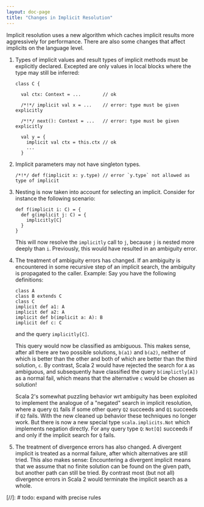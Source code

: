 ```yaml
---
layout: doc-page
title: "Changes in Implicit Resolution"
---
```


Implicit resolution uses a new algorithm which caches implicit results
more aggressively for performance. There are also some changes that
affect implicits on the language level.

 1. Types of implicit values and result types of implicit methods
    must be explicitly declared. Excepted are only values in local blocks
    where the type may still be inferred:

        class C {

          val ctx: Context = ...        // ok

          /*!*/ implicit val x = ...    // error: type must be given explicitly

          /*!*/ next(): Context = ...   // error: type must be given explicitly

          val y = {
            implicit val ctx = this.ctx // ok
            ...
          }

 2. Implicit parameters may not have singleton types.

        /*!*/ def f(implicit x: y.type) // error `y.type` not allowed as type of implicit

 3. Nesting is now taken into account for selecting an implicit.
    Consider for instance the following scenario:

        def f(implicit i: C) = {
          def g(implicit j: C) = {
            implicitly[C]
          }
        }

    This will now resolve the `implicitly` call to `j`, because `j` is nested
    more deeply than `i`. Previously, this would have resulted in an
    ambiguity error.

 4. The treatment of ambiguity errors has changed. If an ambiguity is encountered
    in some recursive step of an implicit search, the ambiguity is propagated to the caller.
    Example: Say you have the following definitions:

        class A
        class B extends C
        class C
        implicit def a1: A
        implicit def a2: A
        implicit def b(implicit a: A): B
        implicit def c: C

    and the query `implicitly[C]`.

    This query would now be classified as ambiguous. This makes sense, after all
    there are two possible solutions, `b(a1)` and `b(a2)`, neither of which is better
    than the other and both of which are better than the third solution, `c`.
    By contrast, Scala 2 would have rejected the search for `A` as
    ambiguous, and subsequently have classified the query `b(implictly[A])` as a normal fail,
    which means that the alternative `c` would be chosen as solution!

    Scala 2's somewhat puzzling behavior wrt ambiguity has been exploited to implement the analogue
    of a "negated" search in implicit resolution, where a query `Q1` fails if some other
    query `Q2` succeeds and `Q1` succeeds if `Q2` fails. With the new cleaned up behavior these
    techniques no longer work. But there is now a new special type `scala.implicits.Not` which
    implements negation directly. For any query type `Q`: `Not[Q]` succeeds if and only if the
    implicit search for `Q` fails.

 5. The treatment of divergence errors has also changed. A divergent implicit is
    treated as a normal failure, after which alternatives are still tried. This also makes
    sense: Encountering a divergent implicit means that we assume that no finite
    solution can be found on the given path, but another path can still be tried. By contrast
    most (but not all) divergence errors in Scala 2 would terminate the implicit
    search as a whole.


[//]: # todo: expand with precise rules
